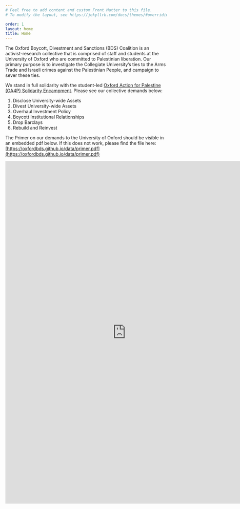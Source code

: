 ```yaml
---
# Feel free to add content and custom Front Matter to this file.
# To modify the layout, see https://jekyllrb.com/docs/themes/#overriding-theme-defaults

order: 1
layout: home
title: Home
---
```


The Oxford Boycott, Divestment and Sanctions (BDS) Coalition is an activist-research collective that is comprised of staff and students at the University of Oxford who are committed to Palestinian liberation. Our primary purpose is to investigate the Collegiate University’s ties to the Arms Trade and Israeli crimes against the Palestinian People, and campaign to sever these ties.


We stand in full solidarity with the student-led [Oxford Action for Palestine (OA4P) Solidarity Encampment](https://linktr.ee/oxact4pal). Please see our collective demands below:

1. Disclose University-wide Assets
2. Divest University-wide Assets 
3. Overhaul Investment Policy
4. Boycott Institutional Relationships
5. Drop Barclays 
6. Rebuild and Reinvest 



The Primer on our demands to the University of Oxford should be visible in an embedded pdf below. If this does not work, please find the file here: [https://oxfordbds.github.io/data/primer.pdf](https://oxfordbds.github.io/data/primer.pdf)

<embed src="https://oxfordbds.github.io/data/primer.pdf" width="750" height="1070" type="application/pdf">
